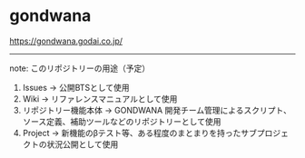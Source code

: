 # gondwana
https://gondwana.godai.co.jp/

-----

note: このリポジトリーの用途（予定）

1. Issues -> 公開BTSとして使用
2. Wiki -> リファレンスマニュアルとして使用
3. リポジトリー機能本体 -> GONDWANA 開発チーム管理によるスクリプト、ソース定義、補助ツールなどのリポジトリーとして使用
4. Project -> 新機能のβテスト等、ある程度のまとまりを持ったサブプロジェクトの状況公開として使用

